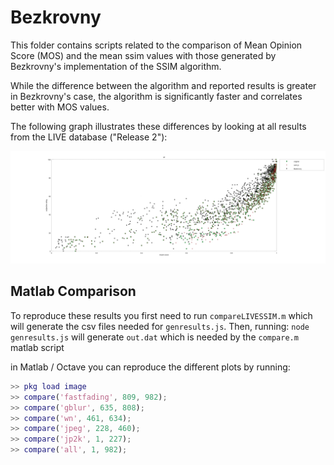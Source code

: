 # Bezkrovny

This folder contains scripts related to the comparison of Mean Opinion Score (MOS) and the mean ssim values with those generated by Bezkrovny's implementation of the SSIM algorithm.

While the difference between the algorithm and reported results is greater in Bezkrovny's case, the algorithm is significantly faster and correlates better with MOS values.

The following graph illustrates these differences by looking at all results from the LIVE database ("Release 2"):

![LIVE](all.png)

## Matlab Comparison

To reproduce these results you first need to run `compareLIVESSIM.m` which will generate the csv files needed for `genresults.js`. Then, running: `node genresults.js` will generate `out.dat` which is needed by the `compare.m` matlab script

in Matlab / Octave you can reproduce the different plots by running:

```Matlab
>> pkg load image
>> compare('fastfading', 809, 982);
>> compare('gblur', 635, 808);
>> compare('wn', 461, 634);
>> compare('jpeg', 228, 460);
>> compare('jp2k', 1, 227);
>> compare('all', 1, 982);
```
